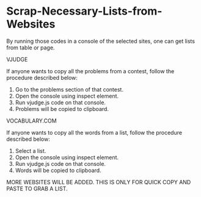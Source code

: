 # Scrap-Necessary-Lists-from-Websites
By running those codes in a console of the selected sites, one can get lists from table or page.


VJUDGE

If anyone wants to copy all the problems from a contest, follow the procedure described below:
1. Go to the problems section of that contest.
2. Open the console using inspect element.
3. Run vjudge.js code on that console.
4. Problems will be copied to clipboard.

VOCABULARY.COM

If anyone wants to copy all the words from a list, follow the procedure described below:
1. Select a list.
2. Open the console using inspect element.
3. Run vjudge.js code on that console.
4. Words will be copied to clipboard.

MORE WEBSITES WILL BE ADDED. THIS IS ONLY FOR QUICK COPY AND PASTE TO GRAB A LIST.
